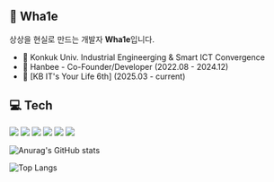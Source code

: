 🐋 Wha1e
-------------
상상을 현실로 만드는 개발자 **Wha1e**입니다.

 - 🏫 Konkuk Univ. Industrial Engineerging & Smart ICT Convergence
 - 🏢  Hanbee - Co-Founder/Developer (2022.08 - 2024.12)
 - 🏫 [KB IT's Your Life 6th] (2025.03 - current)


💻 Tech
-------------
<p>
 <img src="https://img.shields.io/badge/React-61DAFB?style=flat&logo=React&logoColor=black"/>
<img src="https://img.shields.io/badge/Next.js-000000?style=flat&logo=Next.js&logoColor=white"/>
<img src="https://img.shields.io/badge/Typescript-3178C6?style=flat-square&logo=Typescript&logoColor=white"/>
<img src="https://img.shields.io/badge/JavaScript-F7DF1E?style=flat-square&logo=javascript&logoColor=black"/>
<img src="https://img.shields.io/badge/Sass-CC6699?style=flat&logo=Sass&logoColor=white"/>
<img src="https://img.shields.io/badge/CSS3-1572B6?style=flat&logo=css3&logoColor=white"/>
 </p>

![Anurag's GitHub stats](https://github-readme-stats.vercel.app/api?username=wherewhale&show_icons=true&theme=prussian)

![Top Langs](https://github-readme-stats.vercel.app/api/top-langs/?username=wherewhale&langs_count=10&layout=compact&theme=prussian)

